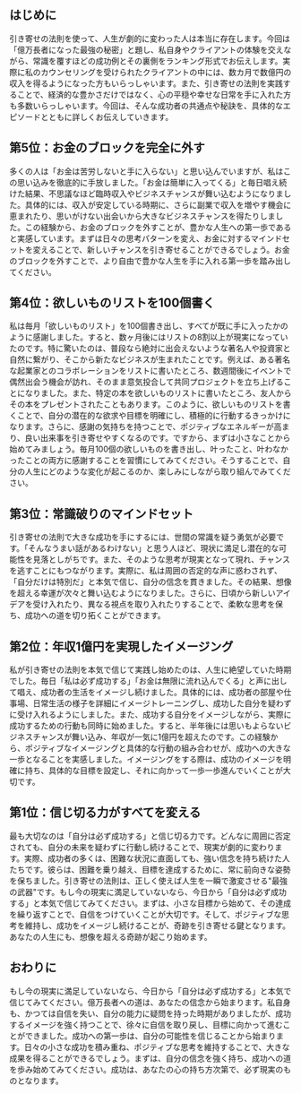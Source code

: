 ## はじめに

引き寄せの法則を使って、人生が劇的に変わった人は本当に存在します。今回は「億万長者になった最強の秘密」と題し、私自身やクライアントの体験を交えながら、常識を覆すほどの成功例とその裏側をランキング形式でお伝えします。実際に私のカウンセリングを受けられたクライアントの中には、数カ月で数億円の収入を得るようになった方もいらっしゃいます。また、引き寄せの法則を実践することで、経済的な豊かさだけではなく、心の平穏や幸せな日常を手に入れた方も多数いらっしゃいます。今回は、そんな成功者の共通点や秘訣を、具体的なエピソードとともに詳しくお伝えしていきます。

## 第5位：お金のブロックを完全に外す

多くの人は「お金は苦労しないと手に入らない」と思い込んでいますが、私はこの思い込みを徹底的に手放しました。「お金は簡単に入ってくる」と毎日唱え続けた結果、不思議なほど臨時収入やビジネスチャンスが舞い込むようになりました。具体的には、収入が安定している時期に、さらに副業で収入を増やす機会に恵まれたり、思いがけない出会いから大きなビジネスチャンスを得たりしました。この経験から、お金のブロックを外すことが、豊かな人生への第一歩であると実感しています。まずは日々の思考パターンを変え、お金に対するマインドセットを変えることで、新しいチャンスを引き寄せることができるでしょう。お金のブロックを外すことで、より自由で豊かな人生を手に入れる第一歩を踏み出してください。

## 第4位：欲しいものリストを100個書く

私は毎月「欲しいものリスト」を100個書き出し、すべてが既に手に入ったかのように感謝しました。すると、数ヶ月後にはリストの8割以上が現実になっていたのです。特に驚いたのは、普段なら絶対に出会えないような著名人や投資家と自然に繋がり、そこから新たなビジネスが生まれたことです。例えば、ある著名な起業家とのコラボレーションをリストに書いたところ、数週間後にイベントで偶然出会う機会が訪れ、そのまま意気投合して共同プロジェクトを立ち上げることになりました。また、特定の本を欲しいものリストに書いたところ、友人からその本をプレゼントされたこともあります。このように、欲しいものリストを書くことで、自分の潜在的な欲求や目標を明確にし、積極的に行動するきっかけになります。さらに、感謝の気持ちを持つことで、ポジティブなエネルギーが高まり、良い出来事を引き寄せやすくなるのです。ですから、まずは小さなことから始めてみましょう。毎月100個の欲しいものを書き出し、叶ったこと、叶わなかったことの両方に感謝することを習慣にしてみてください。そうすることで、自分の人生にどのような変化が起こるのか、楽しみにしながら取り組んでみてください。

## 第3位：常識破りのマインドセット

引き寄せの法則で大きな成功を手にするには、世間の常識を疑う勇気が必要です。「そんなうまい話があるわけない」と思う人ほど、現状に満足し潜在的な可能性を見落としがちです。また、そのような思考が現実となって現れ、チャンスを逃すことにもつながります。実際に、私は周囲の否定的な声に惑わされず、「自分だけは特別だ」と本気で信じ、自分の信念を貫きました。その結果、想像を超える幸運が次々と舞い込むようになりました。さらに、日頃から新しいアイデアを受け入れたり、異なる視点を取り入れたりすることで、柔軟な思考を保ち、成功への道を切り拓くことができます。

## 第2位：年収1億円を実現したイメージング

私が引き寄せの法則を本気で信じて実践し始めたのは、人生に絶望していた時期でした。毎日「私は必ず成功する」「お金は無限に流れ込んでくる」と声に出して唱え、成功者の生活をイメージし続けました。具体的には、成功者の部屋や仕事場、日常生活の様子を詳細にイメージトレーニングし、成功した自分を疑わずに受け入れるようにしました。また、成功する自分をイメージしながら、実際に成功するための行動も同時に始めました。すると、半年後には思いもよらないビジネスチャンスが舞い込み、年収が一気に1億円を超えたのです。この経験から、ポジティブなイメージングと具体的な行動の組み合わせが、成功への大きな一歩となることを実感しました。イメージングをする際は、成功のイメージを明確に持ち、具体的な目標を設定し、それに向かって一歩一歩進んでいくことが大切です。

## 第1位：信じ切る力がすべてを変える

最も大切なのは「自分は必ず成功する」と信じ切る力です。どんなに周囲に否定されても、自分の未来を疑わずに行動し続けることで、現実が劇的に変わります。実際、成功者の多くは、困難な状況に直面しても、強い信念を持ち続けた人たちです。彼らは、困難を乗り越え、目標を達成するために、常に前向きな姿勢を保ちました。引き寄せの法則は、正しく使えば人生を一瞬で激変させる"最強の武器"です。もし今の現実に満足していないなら、今日から「自分は必ず成功する」と本気で信じてみてください。まずは、小さな目標から始めて、その達成を繰り返すことで、自信をつけていくことが大切です。そして、ポジティブな思考を維持し、成功をイメージし続けることが、奇跡を引き寄せる鍵となります。あなたの人生にも、想像を超える奇跡が起こり始めます。

## おわりに

もし今の現実に満足していないなら、今日から「自分は必ず成功する」と本気で信じてみてください。億万長者への道は、あなたの信念から始まります。私自身も、かつては自信を失い、自分の能力に疑問を持った時期がありましたが、成功するイメージを強く持つことで、徐々に自信を取り戻し、目標に向かって進むことができました。成功への第一歩は、自分の可能性を信じることから始まります。日々の小さな成功を積み重ね、ポジティブな思考を維持することで、大きな成果を得ることができるでしょう。まずは、自分の信念を強く持ち、成功への道を歩み始めてみてください。成功は、あなたの心の持ち方次第で、必ず現実のものとなります。
